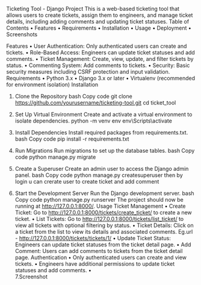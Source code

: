 Ticketing Tool - Django Project
This is a web-based ticketing tool that allows users to create tickets, assign them to engineers, and manage ticket details, including adding comments and updating ticket statuses.
Table of Contents
•	Features
•	Requirements
•	Installation
•	Usage
•	Deployment
•	Screenshots


Features
•	User Authentication: Only authenticated users can create and tickets.
•	Role-Based Access: Engineers can update ticket statuses and add comments.
•	Ticket Management: Create, view, update, and filter tickets by status.
•	Commenting System: Add comments to tickets.
•	Security: Basic security measures including CSRF protection and input validation.
Requirements
•	Python 3.x
•	Django 3.x or later
•	Virtualenv (recommended for environment isolation)
Installation
1. Clone the Repository
bash
Copy code
git clone https://github.com/yourusername/ticketing-tool.git
cd ticket_tool



2. Set Up Virtual Environment
Create and activate a virtual environment to isolate dependencies.
python -m venv env
env\Scripts\activate
3. Install Dependencies
Install required packages from requirements.txt.
bash
Copy code
pip install -r requirements.txt
4. Run Migrations
Run migrations to set up the database tables.
bash
Copy code
python manage.py migrate
5. Create a Superuser
Create an admin user to access the Django admin panel.
bash
Copy code
python manage.py createsuperuser
then by login u can crerate user to create ticket and add comment
6. Start the Development Server
Run the Django development server.
bash
Copy code
python manage.py runserver
The project should now be running at http://127.0.0.1:8000/.
Usage
Ticket Management
•	Create Ticket: Go to http://127.0.0.1:8000/tickets/create_ticket/ to create a new ticket.
•	List Tickets: Go to http://127.0.0.1:8000/tickets/list_ticket/ to view all tickets with optional filtering by status.
•	Ticket Details: Click on a ticket from the list to view its details and associated comments.
Eg.url - http://127.0.0.1:8000/tickets/tickets/1/
•	Update Ticket Status: Engineers can update ticket statuses from the ticket detail page.
•	Add Comment: Users can add comments to tickets from the ticket detail page.
Authentication
•	Only authenticated users can create and view tickets.
•	Engineers have additional permissions to update ticket statuses and add comments.
•	
7.Screenshot
 
 

 
